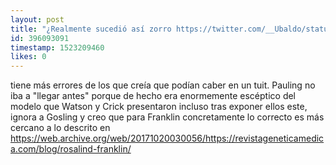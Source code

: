 ```yaml
---
layout: post
title: "¿Realmente sucedió así zorro https://twitter.com/__Ubaldo/status/982828081198006273?s=19 ? La mayoría lo pinta como un robo de ideas y no inspiración"
id: 396093091
timestamp: 1523209460
likes: 0
---
```


 tiene más errores de los que creía que podían caber en un tuit. Pauling no iba a "llegar antes" porque de hecho era enormemente escéptico del modelo que Watson y Crick presentaron incluso tras exponer ellos este, ignora a Gosling y creo que para Franklin concretamente lo correcto es más cercano a lo descrito en https://web.archive.org/web/20171020030056/https://revistageneticamedica.com/blog/rosalind-franklin/